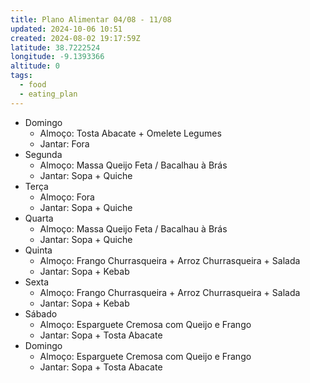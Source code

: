 ```yaml
---
title: Plano Alimentar 04/08 - 11/08
updated: 2024-10-06 10:51
created: 2024-08-02 19:17:59Z
latitude: 38.7222524
longitude: -9.1393366
altitude: 0
tags:
  - food
  - eating_plan
---
```


- Domingo
    - Almoço: Tosta Abacate + Omelete Legumes
    - Jantar: Fora
- Segunda
    - Almoço: Massa Queijo Feta / Bacalhau à Brás
    - Jantar: Sopa + Quiche
- Terça
    - Almoço: Fora
    - Jantar: Sopa + Quiche
- Quarta
    - Almoço: Massa Queijo Feta / Bacalhau à Brás
    - Jantar: Sopa + Quiche
- Quinta
    - Almoço: Frango Churrasqueira + Arroz Churrasqueira + Salada
    - Jantar: Sopa + Kebab
- Sexta
    - Almoço: Frango Churrasqueira + Arroz Churrasqueira + Salada
    - Jantar: Sopa + Kebab
- Sábado
    - Almoço: Esparguete Cremosa com Queijo e Frango
    - Jantar: Sopa + Tosta Abacate
- Domingo
    - Almoço: Esparguete Cremosa com Queijo e Frango
    - Jantar: Sopa + Tosta Abacate